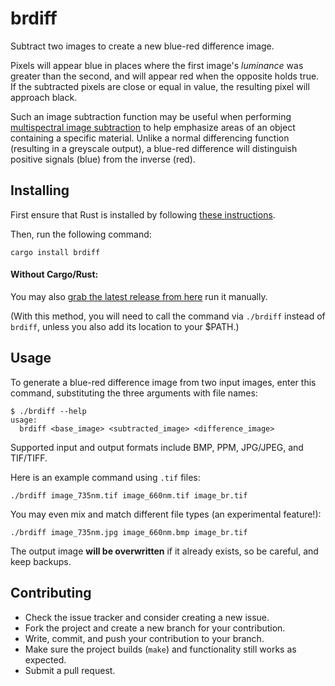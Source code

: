 # brdiff

Subtract two images to create a new blue-red difference image.

Pixels will appear blue in places where the first image's _luminance_ was greater than the second,
and will appear red when the opposite holds true. If the subtracted pixels are close or equal in
value, the resulting pixel will approach black.

Such an image subtraction function may be useful when performing [multispectral image subtraction](https://www.si.edu/MCIImagingStudio/Multispectral)
to help emphasize areas of an object containing a specific material. Unlike a normal differencing
function (resulting in a greyscale output), a blue-red difference will distinguish positive signals
(blue) from the inverse (red).

## Installing

First ensure that Rust is installed by following [these instructions](https://doc.rust-lang.org/book/ch01-01-installation.html).

Then, run the following command:

```
cargo install brdiff
```

#### Without Cargo/Rust:

You may also [grab the latest release from here](https://github.com/smudge/brdiff/releases/latest) run it manually.

(With this method, you will need to call the command via `./brdiff` instead of `brdiff`, unless you also add its location to your $PATH.)

## Usage

To generate a blue-red difference image from two input images, enter this command,
substituting the three arguments with file names:

```
$ ./brdiff --help
usage:
  brdiff <base_image> <subtracted_image> <difference_image>
```

Supported input and output formats include BMP, PPM, JPG/JPEG, and TIF/TIFF.

Here is an example command using `.tif` files:

```
./brdiff image_735nm.tif image_660nm.tif image_br.tif
```

You may even mix and match different file types (an experimental feature!):

```
./brdiff image_735nm.jpg image_660nm.bmp image_br.tif
```

The output image **will be overwritten** if it already exists, so be careful, and keep backups.

## Contributing

* Check the issue tracker and consider creating a new issue.
* Fork the project and create a new branch for your contribution.
* Write, commit, and push your contribution to your branch.
* Make sure the project builds (`make`) and functionality still works as expected.
* Submit a pull request.
